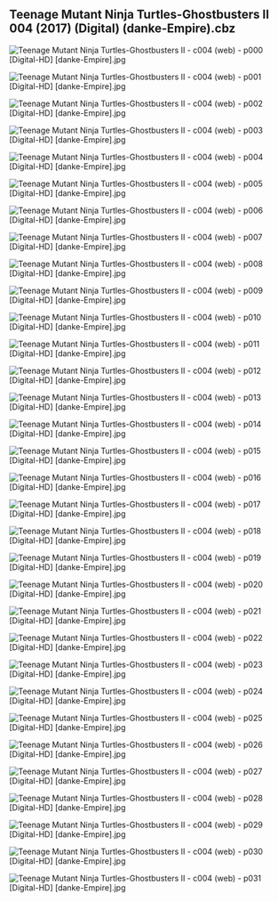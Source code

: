 ## Teenage Mutant Ninja Turtles-Ghostbusters II 004 (2017) (Digital) (danke-Empire).cbz

![Teenage Mutant Ninja Turtles-Ghostbusters II - c004 (web) - p000 [Digital-HD] [danke-Empire].jpg](https://wx1.sinaimg.cn/large/6a9fdecagy1fm69otawzlj21j82cwhdu.jpg)

![Teenage Mutant Ninja Turtles-Ghostbusters II - c004 (web) - p001 [Digital-HD] [danke-Empire].jpg](https://wx1.sinaimg.cn/large/6a9fdecagy1fm69oxjvj8j21j82cwh7o.jpg)

![Teenage Mutant Ninja Turtles-Ghostbusters II - c004 (web) - p002 [Digital-HD] [danke-Empire].jpg](https://wx1.sinaimg.cn/large/6a9fdecagy1fm69p26d30j21j82cwb29.jpg)

![Teenage Mutant Ninja Turtles-Ghostbusters II - c004 (web) - p003 [Digital-HD] [danke-Empire].jpg](https://wx1.sinaimg.cn/large/6a9fdecagy1fm69p67i11j21j82cwb29.jpg)

![Teenage Mutant Ninja Turtles-Ghostbusters II - c004 (web) - p004 [Digital-HD] [danke-Empire].jpg](https://wx1.sinaimg.cn/large/6a9fdecagy1fm69pf7kbwj21j82cwu0y.jpg)

![Teenage Mutant Ninja Turtles-Ghostbusters II - c004 (web) - p005 [Digital-HD] [danke-Empire].jpg](https://wx1.sinaimg.cn/large/6a9fdecagy1fm69pmjndtj21j82cwx6q.jpg)

![Teenage Mutant Ninja Turtles-Ghostbusters II - c004 (web) - p006 [Digital-HD] [danke-Empire].jpg](https://wx1.sinaimg.cn/large/6a9fdecagy1fm69pths3uj21j82cw1kz.jpg)

![Teenage Mutant Ninja Turtles-Ghostbusters II - c004 (web) - p007 [Digital-HD] [danke-Empire].jpg](https://wx1.sinaimg.cn/large/6a9fdecagy1fm69pz8u3rj21j82cwkjm.jpg)

![Teenage Mutant Ninja Turtles-Ghostbusters II - c004 (web) - p008 [Digital-HD] [danke-Empire].jpg](https://wx1.sinaimg.cn/large/6a9fdecagy1fm69q4y6o8j21j82cwqv6.jpg)

![Teenage Mutant Ninja Turtles-Ghostbusters II - c004 (web) - p009 [Digital-HD] [danke-Empire].jpg](https://wx1.sinaimg.cn/large/6a9fdecagy1fm69qb4uioj21j82cwu0y.jpg)

![Teenage Mutant Ninja Turtles-Ghostbusters II - c004 (web) - p010 [Digital-HD] [danke-Empire].jpg](https://wx1.sinaimg.cn/large/6a9fdecagy1fm69qh85cxj21j82cwnpe.jpg)

![Teenage Mutant Ninja Turtles-Ghostbusters II - c004 (web) - p011 [Digital-HD] [danke-Empire].jpg](https://wx1.sinaimg.cn/large/6a9fdecagy1fm69qnvg4rj21j82cw7wj.jpg)

![Teenage Mutant Ninja Turtles-Ghostbusters II - c004 (web) - p012 [Digital-HD] [danke-Empire].jpg](https://wx1.sinaimg.cn/large/6a9fdecagy1fm69qttz6aj21j82cwqv6.jpg)

![Teenage Mutant Ninja Turtles-Ghostbusters II - c004 (web) - p013 [Digital-HD] [danke-Empire].jpg](https://wx1.sinaimg.cn/large/6a9fdecagy1fm69qzri0aj21j82cw4qr.jpg)

![Teenage Mutant Ninja Turtles-Ghostbusters II - c004 (web) - p014 [Digital-HD] [danke-Empire].jpg](https://wx1.sinaimg.cn/large/6a9fdecagy1fm69r5jewwj21j82cw1kz.jpg)

![Teenage Mutant Ninja Turtles-Ghostbusters II - c004 (web) - p015 [Digital-HD] [danke-Empire].jpg](https://wx1.sinaimg.cn/large/6a9fdecagy1fm69rce2uxj21j82cwx6p.jpg)

![Teenage Mutant Ninja Turtles-Ghostbusters II - c004 (web) - p016 [Digital-HD] [danke-Empire].jpg](https://wx1.sinaimg.cn/large/6a9fdecagy1fm69rhnk7pj21j82cw7wi.jpg)

![Teenage Mutant Ninja Turtles-Ghostbusters II - c004 (web) - p017 [Digital-HD] [danke-Empire].jpg](https://wx1.sinaimg.cn/large/6a9fdecagy1fm69rnjjm1j21j82cwnpe.jpg)

![Teenage Mutant Ninja Turtles-Ghostbusters II - c004 (web) - p018 [Digital-HD] [danke-Empire].jpg](https://wx1.sinaimg.cn/large/6a9fdecagy1fm69rub12kj21j82cwnpe.jpg)

![Teenage Mutant Ninja Turtles-Ghostbusters II - c004 (web) - p019 [Digital-HD] [danke-Empire].jpg](https://wx1.sinaimg.cn/large/6a9fdecagy1fm69s0dzkwj21j82cwkjm.jpg)

![Teenage Mutant Ninja Turtles-Ghostbusters II - c004 (web) - p020 [Digital-HD] [danke-Empire].jpg](https://wx1.sinaimg.cn/large/6a9fdecagy1fm69s5kqicj21j82cw1ky.jpg)

![Teenage Mutant Ninja Turtles-Ghostbusters II - c004 (web) - p021 [Digital-HD] [danke-Empire].jpg](https://wx1.sinaimg.cn/large/6a9fdecagy1fm69sao48lj21j82cw4qq.jpg)

![Teenage Mutant Ninja Turtles-Ghostbusters II - c004 (web) - p022 [Digital-HD] [danke-Empire].jpg](https://wx1.sinaimg.cn/large/6a9fdecagy1fm69sgu09aj21j82cwnpe.jpg)

![Teenage Mutant Ninja Turtles-Ghostbusters II - c004 (web) - p023 [Digital-HD] [danke-Empire].jpg](https://wx1.sinaimg.cn/large/6a9fdecagy1fm69smpoc4j21j82cwu0y.jpg)

![Teenage Mutant Ninja Turtles-Ghostbusters II - c004 (web) - p024 [Digital-HD] [danke-Empire].jpg](https://wx1.sinaimg.cn/large/6a9fdecagy1fm69ssmopbj21j72cwkjm.jpg)

![Teenage Mutant Ninja Turtles-Ghostbusters II - c004 (web) - p025 [Digital-HD] [danke-Empire].jpg](https://wx1.sinaimg.cn/large/6a9fdecagy1fm69sykt6nj21j82cwnpe.jpg)

![Teenage Mutant Ninja Turtles-Ghostbusters II - c004 (web) - p026 [Digital-HD] [danke-Empire].jpg](https://wx1.sinaimg.cn/large/6a9fdecagy1fm69t4rnwzj21j82cwx6q.jpg)

![Teenage Mutant Ninja Turtles-Ghostbusters II - c004 (web) - p027 [Digital-HD] [danke-Empire].jpg](https://wx1.sinaimg.cn/large/6a9fdecagy1fm69tbreymj21j82cwhdu.jpg)

![Teenage Mutant Ninja Turtles-Ghostbusters II - c004 (web) - p028 [Digital-HD] [danke-Empire].jpg](https://wx1.sinaimg.cn/large/6a9fdecagy1fm69tgxifzj21j82cwe82.jpg)

![Teenage Mutant Ninja Turtles-Ghostbusters II - c004 (web) - p029 [Digital-HD] [danke-Empire].jpg](https://wx1.sinaimg.cn/large/6a9fdecagy1fm69tm1ttjj21j82cwhdu.jpg)

![Teenage Mutant Ninja Turtles-Ghostbusters II - c004 (web) - p030 [Digital-HD] [danke-Empire].jpg](https://wx1.sinaimg.cn/large/6a9fdecagy1fm69trmp0oj21j82cwhdu.jpg)

![Teenage Mutant Ninja Turtles-Ghostbusters II - c004 (web) - p031 [Digital-HD] [danke-Empire].jpg](https://wx1.sinaimg.cn/large/6a9fdecagy1fm69ty4hd1j21j72cwkjm.jpg)